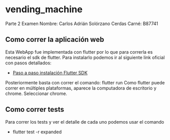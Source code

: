 # vending_machine

Parte 2 Examen 
Nombre: Carlos Adrián Solórzano Cerdas
Carné: B87741
## Como correr  la aplicación web
Esta WebApp fue implementada con flutter por lo que para correrla es necesario el sdk de flutter.
Para instalarlo podemos ir al siguiente link oficial con pasos detallados:
- [Paso a paso instalación Flutter SDK](https://docs.flutter.dev/get-started/install)

Posteriormente basta con correr el comando: flutter run
Como flutter puede correr en múltiples plataformas, aparece la computadora de escritorio y chrome.
Seleccionar chrome.
## Como correr  tests
Para correr los tests y ver el detalle de cada uno podemos usar el comando

- flutter test -r expanded 

